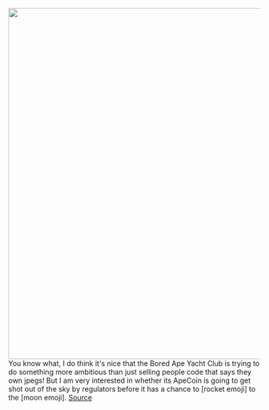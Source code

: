 <img src='https://cdn.vox-cdn.com/thumbor/ZfLRX8BAYaZmUUiY24oxhpL-kGs=/0x0:2880x1344/1200x675/filters:focal(1210x442:1670x902)/cdn.vox-cdn.com/uploads/chorus_image/image/70670840/Screen_Shot_2022_03_16_at_6.32.10_PM.0.png' width='700px' /><br/>
You know what, I do think it's nice that the Bored Ape Yacht Club is trying to do something more ambitious than just selling people code that says they own jpegs! But I am very interested in whether its ApeCoin is going to get shot out of the sky by regulators before it has a chance to [rocket emoji] to the [moon emoji].
<a href='https://www.theverge.com/2022/3/25/22994795/apecoin-yuga-labs-sec-regulation-utility-token'> Source <a/>